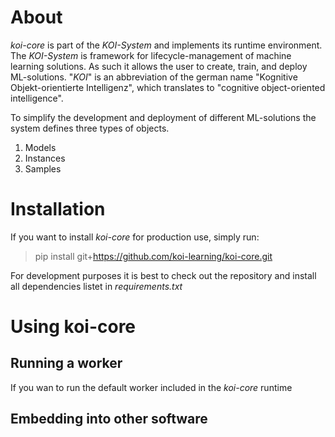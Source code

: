 # About
*koi-core* is part of the *KOI-System* and implements its runtime environment. The *KOI-System* is framework for lifecycle-management of machine learning solutions. As such it allows the user to create, train, and deploy ML-solutions. "*KOI*" is an abbreviation of the german name "Kognitive Objekt-orientierte Intelligenz", which translates to "cognitive object-oriented intelligence".

To simplify the development and deployment of different ML-solutions the system defines three types of objects.

1. Models
2. Instances
3. Samples

# Installation
If you want to install *koi-core* for production use, simply run:
> pip install git+https://github.com/koi-learning/koi-core.git

For development purposes it is best to check out the repository and install all dependencies listet in *requirements.txt*

# Using koi-core

## Running a worker
If you wan to run the default worker included in the *koi-core* runtime
## Embedding into other software